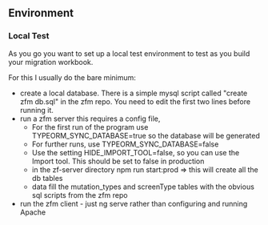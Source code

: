 ## Environment

### Local Test

As you go you want to set up a local test environment to
test as you build your migration workbook.

For this I usually do the bare minimum:
- create a local database. There is a simple mysql script called "create zfm db.sql" in the
zfm repo.  You need to edit the first two lines before running it.
- run a zfm server this requires a config file, 
  - For the first run of the program use TYPEORM_SYNC_DATABASE=true so the database will be generated
  - For further runs, use TYPEORM_SYNC_DATABASE=false
  - Use the setting HIDE_IMPORT_TOOL=false, so you can use the Import tool.
  This should be set to false in production
  - in the zf-server directory npm run start:prod => this will create all the db tables
  - data fill the mutation_types and screenType tables with the obvious sql scripts from the zfm repo
- run the zfm client - just ng serve rather than configuring and running Apache

